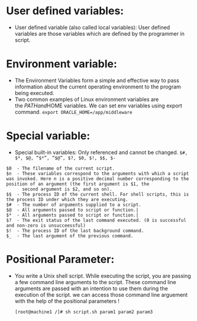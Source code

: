 # User defined variables:
- User defined variable (also called local variables): User defined variables are those variables which are defined by the programmer in script.

# Environment variable:
- The Environment Variables form a simple and effective way to pass information about the current operating environment to the program being executed.
- Two common examples of Linux environment variables are the $PATH and $HOME variables. We can set env variables using export command.
  ```export ORACLE_HOME=/app/middleware```

# Special variable:
- Special built-in variables: Only referenced and cannot be changed.
``` $#, $*, $@, “$*”, “$@”, $?, $0, $!, $$, $- ```
```
$0	- The filename of the current script.
$n	- These variables correspond to the arguments with which a script was invoked. Here n is a positive decimal number corresponding to the position of an argument (the first argument is $1, the 
      second argument is $2, and so on).
$$	- The process ID of the current shell. For shell scripts, this is the process ID under which they are executing.
$#	- The number of arguments supplied to a script.
$@	- All arguments passed to script or function.|
$*	- All arguments passed to script or function.|
$?	- The exit status of the last command executed. (0 is successful and non-zero is unsucceessful)
$!	- The process ID of the last background command.
$_	- The last argument of the previous command.
```
# Positional Parameter:
- You write a Unix shell script. While executing the script, you are passing a few command line arguments to the script. These command line arguments are passed with an intention to use them during the execution of the script. we can access those command line arguement with the help of the positional parameters !

  ```[root@machine1 /]# sh script.sh param1 param2 param3```

